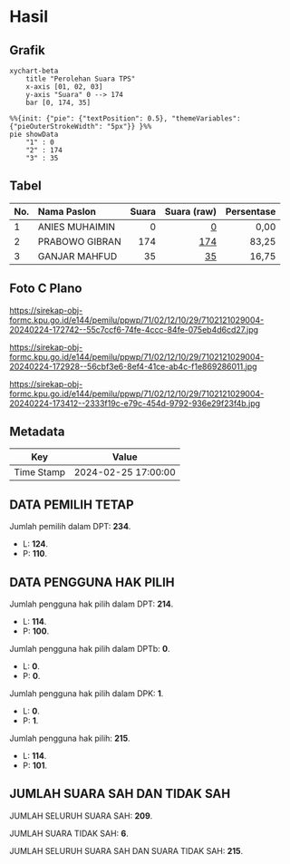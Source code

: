 # Hasil

## Grafik

```mermaid
xychart-beta
    title "Perolehan Suara TPS"
    x-axis [01, 02, 03]
    y-axis "Suara" 0 --> 174
    bar [0, 174, 35]
```

```mermaid
%%{init: {"pie": {"textPosition": 0.5}, "themeVariables": {"pieOuterStrokeWidth": "5px"}} }%%
pie showData
    "1" : 0
    "2" : 174
    "3" : 35
```

## Tabel

| No. | Nama Paslon    | Suara | Suara (raw) | Persentase |
|:--- |:-------------- | -----:| -----------:| ----------:|
| 1   | ANIES MUHAIMIN | 0     | [0][p-1]    | 0,00       |
| 2   | PRABOWO GIBRAN | 174   | [174][p-2]  | 83,25      |
| 3   | GANJAR MAHFUD  | 35    | [35][p-3]   | 16,75      |


[p-1]: https://github.com/gigit-pemilu/pemilu-2024-71-sulawesi-utara/blob/main/pilpres/hitung-suara/sub/71-sulawesi-utara/sub/02-minahasa/sub/12-kawangkoan/sub/1029-kinali-satu/sub/004-tps/sub/paslon-1.txt
[p-2]: https://github.com/gigit-pemilu/pemilu-2024-71-sulawesi-utara/blob/main/pilpres/hitung-suara/sub/71-sulawesi-utara/sub/02-minahasa/sub/12-kawangkoan/sub/1029-kinali-satu/sub/004-tps/sub/paslon-2.txt
[p-3]: https://github.com/gigit-pemilu/pemilu-2024-71-sulawesi-utara/blob/main/pilpres/hitung-suara/sub/71-sulawesi-utara/sub/02-minahasa/sub/12-kawangkoan/sub/1029-kinali-satu/sub/004-tps/sub/paslon-3.txt

## Foto C Plano

https://sirekap-obj-formc.kpu.go.id/e144/pemilu/ppwp/71/02/12/10/29/7102121029004-20240224-172742--55c7ccf6-74fe-4ccc-84fe-075eb4d6cd27.jpg

https://sirekap-obj-formc.kpu.go.id/e144/pemilu/ppwp/71/02/12/10/29/7102121029004-20240224-172928--56cbf3e6-8ef4-41ce-ab4c-f1e869286011.jpg

https://sirekap-obj-formc.kpu.go.id/e144/pemilu/ppwp/71/02/12/10/29/7102121029004-20240224-173412--2333f19c-e79c-454d-9792-936e29f23f4b.jpg


## Metadata

| Key        | Value               |
| ---------- | ------------------- |
| Time Stamp | 2024-02-25 17:00:00 |


## DATA PEMILIH TETAP

Jumlah pemilih dalam DPT: **234**.
 * L: **124**.
 * P: **110**.

## DATA PENGGUNA HAK PILIH

Jumlah pengguna hak pilih dalam DPT: **214**.
 * L: **114**.
 * P: **100**.

Jumlah pengguna hak pilih dalam DPTb: **0**.
 * L: **0**.
 * P: **0**.

Jumlah pengguna hak pilih dalam DPK: **1**.
 * L: **0**.
 * P: **1**.

Jumlah pengguna hak pilih: **215**.
 * L: **114**.
 * P: **101**.

## JUMLAH SUARA SAH DAN TIDAK SAH

JUMLAH SELURUH SUARA SAH: **209**.

JUMLAH SUARA TIDAK SAH: **6**.

JUMLAH SELURUH SUARA SAH DAN SUARA TIDAK SAH: **215**.


